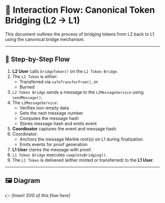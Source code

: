 
# 🔁 Interaction Flow: Canonical Token Bridging (L2 → L1)

This document outlines the process of bridging tokens from L2 back to L1 using the canonical bridge mechanism.

---

## 🔄 Step-by-Step Flow

1. **L2 User** calls `bridgeToken()` on the `L2 Token Bridge`.
2. The `L2 Token` is either:
   - Transferred via `safeTransferFrom()`, or
   - Burned
3. `L2 Token Bridge` sends a message to the `L2MessageService` using `sendMessage()`.
4. The `L2MessageService`:
   - Verifies non-empty data
   - Gets the next message number
   - Computes the message hash
   - Stores message hash and emits event
5. **Coordinator** captures the event and message hash.
6. Coordinator:
   - Anchors the message Merkle root(s) on L1 during finalization
   - Emits events for proof generation
7. **L1 User** claims the message with proof.
8. `L1 Token Bridge` executes `completeBridging()`.
9. The `L1 Token` is delivered (either minted or transferred) to the **L1 User**.

---

## 🖼️ Diagram

👉 _[Insert SVG of this flow here]_
